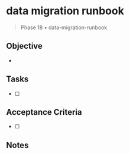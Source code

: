 # data migration runbook

> Phase 18 • data-migration-runbook

## Objective
- 

## Tasks
- [ ] 

## Acceptance Criteria
- [ ] 

## Notes

